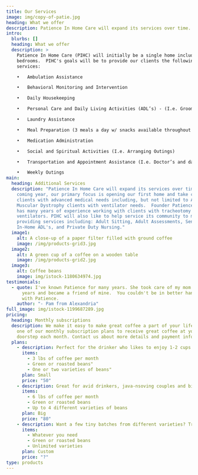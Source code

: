```yaml
---
title: Our Services
image: img/copy-of-patie.jpg
heading: What we offer
description: Patience In Home Care will expand its services over time.
intro:
  blurbs: []
  heading: What we offer
  description: >
    Patience In Home Care (PIHC) will initially be a single home including four
    bedrooms.  PIHC's goals will be to provide our clients the following
    services:

    •	Ambulation Assistance

    •	Behavioral Monitoring and Intervention

    •	Daily Housekeeping

    •	Personal Care and Daily Living Activities (ADL’s) - (I.e. Grooming)

    •	Laundry Assistance

    •	Meal Preparation (3 meals a day w/ snacks available throughout day)

    •	Medication Administration

    •	Social and Spiritual Activities (I.e. Arranging Outings)

    •	Transportation and Appointment Assistance (I.e. Doctor’s and day program appointments)

    •	Weekly Outings
main:
  heading: Additional Services
  description: "Patience In Home Care will expand its services over time. In the
    coming year, our primary focus is opening our first home and take care of
    clients with advanced medical needs including, but not limited to ALS and
    Muscular Dystrophy clients with ventilator needs.  Founder Patience Nixon
    has many years of experience working with clients with tracheotomy and on
    ventilators. PIHC will also like to help service its community to meets
    providing services including: Adult Sitting, Adult Assessments, Senior Care,
    In-Home ADL's, and Private Duty Nursing."
  image1:
    alt: A close-up of a paper filter filled with ground coffee
    image: /img/products-grid3.jpg
  image2:
    alt: A green cup of a coffee on a wooden table
    image: /img/products-grid2.jpg
  image3:
    alt: Coffee beans
    image: img/istock-1180634974.jpg
testimonials:
  - quote: I've known Patience for many years. She took care of my mom in her later
      years and became a friend of mine.  You couldn't be in better hands than
      with Patience.
    author: "- Pam from Alexandria"
full_image: img/istock-1199687289.jpg
pricing:
  heading: Monthly subscriptions
  description: We make it easy to make great coffee a part of your life. Choose
    one of our monthly subscription plans to receive great coffee at your
    doorstep each month. Contact us about more details and payment info.
  plans:
    - description: Perfect for the drinker who likes to enjoy 1-2 cups per day.
      items:
        - 3 lbs of coffee per month
        - Green or roasted beans"
        - One or two varieties of beans"
      plan: Small
      price: "50"
    - description: Great for avid drinkers, java-nsoving couples and bigger crowds
      items:
        - 6 lbs of coffee per month
        - Green or roasted beans
        - Up to 4 different varieties of beans
      plan: Big
      price: "80"
    - description: Want a few tiny batches from different varieties? Try our custom plan
      items:
        - Whatever you need
        - Green or roasted beans
        - Unlimited varieties
      plan: Custom
      price: "?"
type: products
---
```


